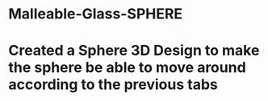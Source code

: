 # Malleable-Glass-SPHERE
# Created a Sphere 3D Design to make the sphere be able to move around according to the previous tabs 

